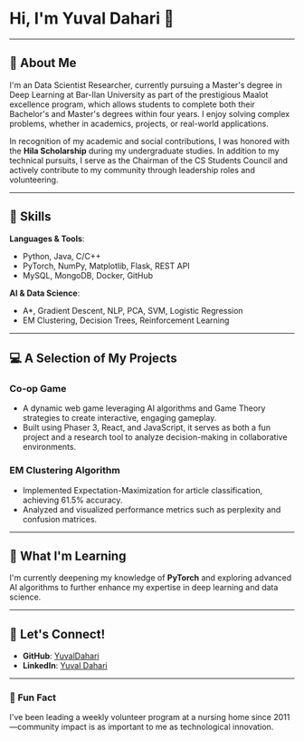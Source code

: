 # Hi, I'm Yuval Dahari 👋   

---

## 🚀 About Me  
I'm an Data Scientist Researcher, currently pursuing a Master's degree in Deep Learning at Bar-Ilan University as part of the prestigious Maalot excellence program, which allows students to complete both their Bachelor's and Master's degrees within four years. I enjoy solving complex problems, whether in academics, projects, or real-world applications.  

In recognition of my academic and social contributions, I was honored with the **Hila Scholarship** during my undergraduate studies. In addition to my technical pursuits, I serve as the Chairman of the CS Students Council and actively contribute to my community through leadership roles and volunteering.   

---

## 🔧 Skills  
**Languages & Tools**:  
- Python, Java, C/C++  
- PyTorch, NumPy, Matplotlib, Flask, REST API  
- MySQL, MongoDB, Docker, GitHub  

**AI & Data Science**:  
- A*, Gradient Descent, NLP, PCA, SVM, Logistic Regression  
- EM Clustering, Decision Trees, Reinforcement Learning  

---

## 💻 A Selection of My Projects
### **Co-op Game**  
- A dynamic web game leveraging AI algorithms and Game Theory strategies to create interactive, engaging gameplay.  
- Built using Phaser 3, React, and JavaScript, it serves as both a fun project and a research tool to analyze decision-making in collaborative environments.  

### **EM Clustering Algorithm**  
- Implemented Expectation-Maximization for article classification, achieving 61.5% accuracy.  
- Analyzed and visualized performance metrics such as perplexity and confusion matrices.

---

## 🧠 What I'm Learning  
I'm currently deepening my knowledge of **PyTorch** and exploring advanced AI algorithms to further enhance my expertise in deep learning and data science.

---

## 🤝 Let's Connect!  
- **GitHub**: [YuvalDahari](https://github.com/YuvalDahari)  
- **LinkedIn**: [Yuval Dahari](https://www.linkedin.com/in/yuval-dahari/)  

---

### 🌟 Fun Fact  
I've been leading a weekly volunteer program at a nursing home since 2011—community impact is as important to me as technological innovation.  
